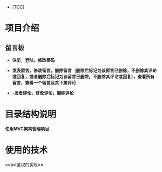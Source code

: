 - [TOC]

  

  

# 项目介绍

## 留言板

- **注册，登陆，修改密码**                                      

- **发表留言，修改留言，删除留言（删除后标记为该留言已删除，不删除其评论或回复，或者删除后标记为该留言已删除，不删除其评论或回复），查看所有留言，查看一个留言及其下属评论** 

- -**发表评论，修改评论，删除评论** 

# 目录结构说明

**使用MVC架构管理项目**

# 使用的技术

==jwt鉴权的实现==

